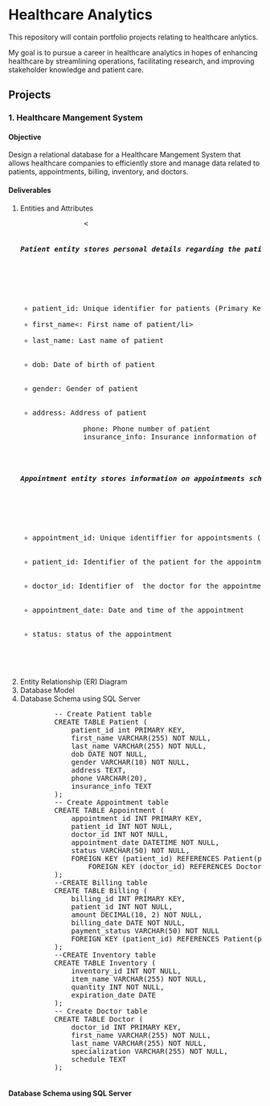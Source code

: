 # Healthcare Analytics

This repository will contain portfolio projects relating to healthcare anlytics.

My goal is to pursue a career in healthcare analytics in hopes of enhancing healthcare by streamlining operations, facilitating research, and improving stakeholder knowledge and patient care.

<h2>Projects</h2>
<h3>1. Healthcare Mangement System</h3>
<h4>Objective</h4>
Design a relational database for a Healthcare Mangement System that allows healthcare companies to efficiently store and manage data related to patients, appointments, billing, inventory, and doctors.

<h4>Deliverables</h4>
<ol>
<li>Entities and Attributes</li>
	<pre>				<
		<h5>Patient entity stores personal details regarding the patient</h5>
		<ul>
			<li>patient_id: Unique identifier for patients (Primary Key) 
			<li>first_name<: First name of patient/li>
			<li>last_name: Last name of patient</li>
			<li>dob: Date of birth of patient</li>
			<li>gender: Gender of patient</li>
			<li>address: Address of patient</li>
			<l>phone: Phone number of patient</li>
			<l>insurance_info: Insurance innformation of patient</l>
		</ul>
		<h5>Appointment entity stores information on appointments scheduled for patients</h5>
		<ul>
			<li>appointment_id: Unique identiffier for appointsments (Primary Key) </li>
			<li>patient_id: Identifier of the patient for the appointment (Foreign Key referencing Patient table)  </li>
			<li>doctor_id: Identifier of  the doctor for the appointment (Foreign Key referencing Patient table) </li>
			<li>appointment_date: Date and time of the appointment </li>
			<li>status: status of the appointment</li>
		</ul>
	</pre>
<li>Entity Relationship (ER) Diagram</li>
<li>Database Model</li>

  <li>Database Schema using SQL Server</li>
	<pre>
		-- Create Patient table
		CREATE TABLE Patient (
			patient_id int PRIMARY KEY,
			first_name VARCHAR(255) NOT NULL,
			last_name VARCHAR(255) NOT NULL,
			dob DATE NOT NULL,
			gender VARCHAR(10) NOT NULL,
			address TEXT,
			phone VARCHAR(20),
			insurance_info TEXT
		);
		-- Create Appointment table
		CREATE TABLE Appointment (
			appointment_id INT PRIMARY KEY,
			patient_id INT NOT NULL,
			doctor_id INT NOT NULL,
			appointment_date DATETIME NOT NULL,
			status VARCHAR(50) NOT NULL,
			FOREIGN KEY (patient_id) REFERENCES Patient(patient_id),
		    	FOREIGN KEY (doctor_id) REFERENCES Doctor(doctor_id)
		);
		--CREATE Billing table
		CREATE TABLE Billing (
			billing_id INT PRIMARY KEY,
			patient_id INT NOT NULL,
			amount DECIMAL(10, 2) NOT NULL,
			billing_date DATE NOT NULL,
			payment_status VARCHAR(50) NOT NULL
			FOREIGN KEY (patient_id) REFERENCES Patient(patient_id)
		);
		--CREATE Inventory table
		CREATE TABLE Inventory (
			inventory_id INT NOT NULL,
			item_name VARCHAR(255) NOT NULL,
			quantity INT NOT NULL,
			expiration_date DATE
		);
		-- Create Doctor table
		CREATE TABLE Doctor (
			doctor_id INT PRIMARY KEY,
			first_name VARCHAR(255) NOT NULL,
			last_name VARCHAR(255) NOT NULL,
			specialization VARCHAR(255) NOT NULL,
			schedule TEXT
		);
	</pre>
</ol>

<h4>Database Schema using SQL Server</h4>
<br></br>

